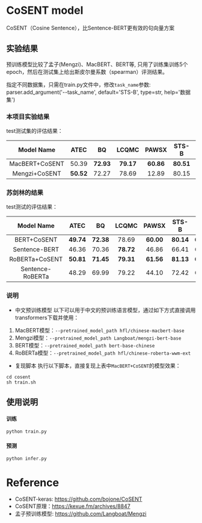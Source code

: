 # CoSENT model

CoSENT（Cosine Sentence），比Sentence-BERT更有效的句向量方案

## 实验结果
预训练模型比较了孟子(Mengzi)、MacBERT、BERT等, 只用了训练集训练5个epoch，然后在测试集上给出斯皮尔曼系数（spearman）评测结果。

指定不同数据集，只需在train.py文件中，修改`task_name`参数:  
parser.add_argument('--task_name', default='STS-B', type=str, help='数据集')  

### 本项目实验结果
test测试集的评估结果：

| Model Name | ATEC | BQ | LCQMC | PAWSX | STS-B | Avg |
| :-: | :-: | :-: | :-: | :-: | :-: | :-: |
| MacBERT+CoSENT | 50.39 | **72.93** | **79.17** | **60.86** | **80.51** | **68.77**  |
| Mengzi+CoSENT | **50.52** | 72.27 | 78.69 | 12.89 | 80.15 | 58.90 |

### 苏剑林的结果
test测试的评估结果：

| Model Name | ATEC | BQ | LCQMC | PAWSX | STS-B | Avg |
| :-: | :-: | :-: | :-: | :-: | :-: | :-: |
| BERT+CoSENT | **49.74** | **72.38** | 78.69 | **60.00** | **80.14** | **68.19** |
| Sentence-BERT | 46.36 | 70.36 | **78.72** | 46.86 | 66.41 | 61.74 |
| RoBERTa+CoSENT | **50.81** | **71.45** | **79.31** | **61.56** | **81.13** | **68.85** |
| Sentence-RoBERTa | 48.29 | 69.99 | 79.22 | 44.10 | 72.42 | 62.80 |

### 说明
- 中文预训练模型
以下可以用于中文的预训练语言模型，通过如下方式直接调用transformers下载并使用：
1. MacBERT模型：`--pretrained_model_path hfl/chinese-macbert-base`
2. Mengzi模型：`--pretrained_model_path Langboat/mengzi-bert-base`
3. BERT模型：`--pretrained_model_path bert-base-chinese`
4. RoBERTa模型：`--pretrained_model_path hfl/chinese-roberta-wwm-ext`

- 复现脚本
执行以下脚本，直接复现上表中`MacBERT+CoSENT`的模型效果：
```shell
cd cosent
sh train.sh 
```
## 使用说明
#### 训练
```shell
python train.py
```
#### 预测
```shell
python infer.py
```

# Reference
- CoSENT-keras: https://github.com/bojone/CoSENT
- CoSENT原理：https://kexue.fm/archives/8847
- 孟子预训练模型: https://github.com/Langboat/Mengzi